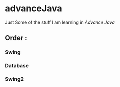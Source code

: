 # advanceJava
Just Some of the stuff I am learning in *Advance Java*
## Order :
### Swing
### Database
### Swing2
